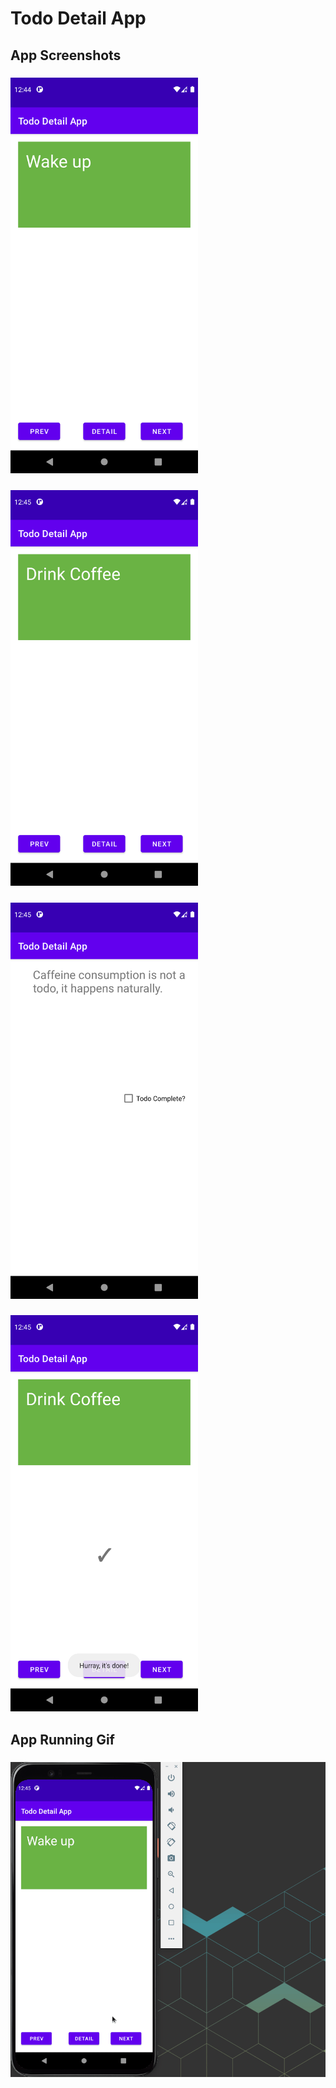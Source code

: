 # Todo Detail App


## App Screenshots

### <img src="./initial_screen.png" width=300 />

### <img src="./after_next_btn_click.png" width=300 />

### <img src="./todo_detail.png" width=300 />

### <img src="./after_todo_complete_check.png" width=300 />


## App Running Gif

### <img src="./todo_detail_app.gif" width=600 />
